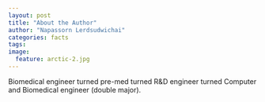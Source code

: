 ```yaml
---
layout: post
title: "About the Author"
author: "Napassorn Lerdsudwichai"
categories: facts
tags: 
image:
  feature: arctic-2.jpg
---
```


Biomedical engineer turned pre-med turned R&D engineer turned Computer and Biomedical engineer (double major). 
